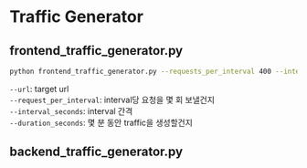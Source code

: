# Traffic Generator

## frontend_traffic_generator.py

```bash
python frontend_traffic_generator.py --requests_per_interval 400 --interval_seconds 60 --duration_seconds 300
```

`--url`: target url  
`--request_per_interval`: interval당 요청을 몇 회 보낼건지  
`--interval_seconds`: interval 간격  
`--duration_seconds`: 몇 분 동안 traffic을 생성할건지  

## backend_traffic_generator.py